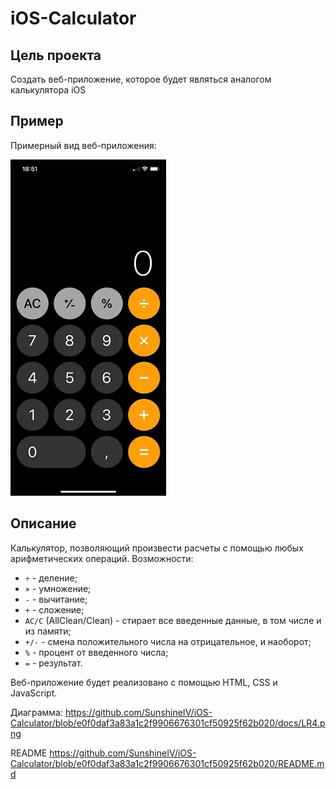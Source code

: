 # iOS-Calculator
## Цель проекта
Создать веб-приложение, которое будет являться аналогом калькулятора iOS

## Пример
Примерный вид веб-приложения:

![Image alt](https://github.com/SunshineIV/iOS-Calculator/raw/main/example.jpg)

## Описание
Калькулятор, позволяющий произвести расчеты с помощью любых арифметических операций.
Возможности:
- `÷` - деление;
- `×` - умножение;
- `-` - вычитание;
- `+` - сложение;
- `AC/C` (AllClean/Clean) - стирает все введенные данные, в том числе и из памяти;
- `+/-` - смена положительного числа на отрицательное, и наоборот;
- `%` - процент от введенного числа;
- `=` - результат.

Веб-приложение будет реализовано с помощью HTML, CSS и JavaScript.

Диаграмма: https://github.com/SunshineIV/iOS-Calculator/blob/e0f0daf3a83a1c2f9906676301cf50925f62b020/docs/LR4.png

README https://github.com/SunshineIV/iOS-Calculator/blob/e0f0daf3a83a1c2f9906676301cf50925f62b020/README.md
